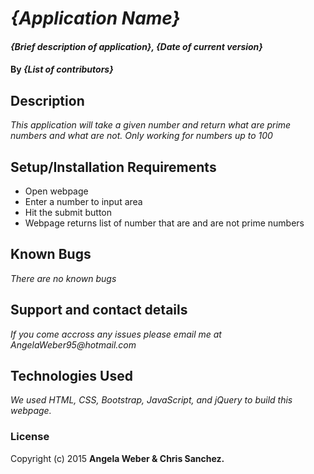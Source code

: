 # _{Application Name}_

#### _{Brief description of application}, {Date of current version}_

#### By _**{List of contributors}**_

## Description

_This application will take a given number and return what are prime numbers and what are not. Only working for numbers up to 100_

## Setup/Installation Requirements

* Open webpage
* Enter a number to input area
* Hit the submit button
* Webpage returns list of number that are and are not prime numbers

## Known Bugs

_There are no known bugs_

## Support and contact details

_If you come accross any issues please email me at AngelaWeber95@hotmail.com_

## Technologies Used

_We used HTML, CSS, Bootstrap, JavaScript, and jQuery to build this webpage._

### License


Copyright (c) 2015 **Angela Weber & Chris Sanchez.**
